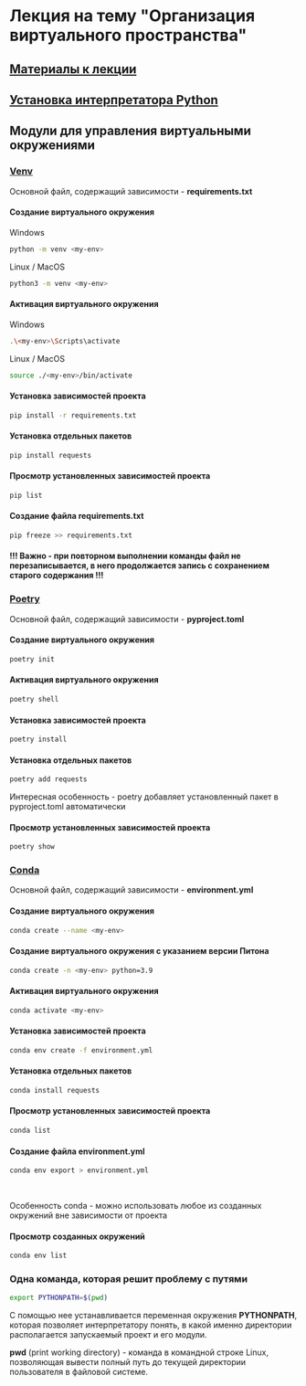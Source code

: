 # Лекция на тему "Организация виртуального пространства"

## [Материалы к лекции](task.md)

## [Установка интерпретатора Python](https://www.python.org/downloads)


## Модули для управления виртуальными окружениями

### [Venv](https://docs.python.org/3/library/venv.html)

Основной файл, содержащий зависимости - **requirements.txt**

#### Создание виртуального окружения

Windows
```bash
python -m venv <my-env>
```

Linux / MacOS
```bash
python3 -m venv <my-env>
```

#### Активация виртуального окружения
Windows
```bash
.\<my-env>\Scripts\activate
```

Linux / MacOS
```bash
source ./<my-env>/bin/activate
```

#### Установка зависимостей проекта
```bash
pip install -r requirements.txt
```

#### Установка отдельных пакетов
```bash
pip install requests
```

#### Просмотр установленных зависимостей проекта
```bash
pip list
```

#### Создание файла requirements.txt
```bash
pip freeze >> requirements.txt
```
#### !!! Важно - при повторном выполнении команды файл не перезаписывается, в него продолжается запись с сохранением старого содержания !!!


### [Poetry](https://python-poetry.org/)

Основной файл, содержащий зависимости - **pyproject.toml**

#### Создание виртуального окружения
```bash
poetry init
```

#### Активация виртуального окружения
```bash
poetry shell
```

#### Установка зависимостей проекта
```bash
poetry install
```

#### Установка отдельных пакетов
```bash
poetry add requests
```
Интересная особенность - poetry добавляет установленный пакет в pyproject.toml автоматически

#### Просмотр установленных зависимостей проекта
```bash
poetry show
```

### [Conda](https://docs.anaconda.com/)

Основной файл, содержащий зависимости - **environment.yml**

#### Создание виртуального окружения
```bash
conda create --name <my-env>
```

#### Создание виртуального окружения с указанием версии Питона
```bash
conda create -n <my-env> python=3.9
```

#### Активация виртуального окружения
```bash
conda activate <my-env>
```

#### Установка зависимостей проекта
```bash
conda env create -f environment.yml
```

#### Установка отдельных пакетов
```bash
conda install requests
```

#### Просмотр установленных зависимостей проекта
```bash
conda list
```

#### Создание файла environment.yml
```bash
conda env export > environment.yml
```
<br>

Особенность conda - можно использовать любое из созданных окружений вне зависимости от проекта
#### Просмотр созданных окружений
```bash
conda env list
```


### Одна команда, которая решит проблему с путями
```bash
export PYTHONPATH=$(pwd)
```
С помощью нее устанавливается переменная окружения **PYTHONPATH**, которая позволяет интерпретатору понять, в какой именно директории располагается запускаемый проект и его модули.<br>

**pwd** (print working directory) - команда в командной строке Linux, позволяющая вывести полный путь до текущей директории пользователя в файловой системе.